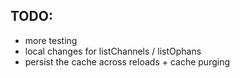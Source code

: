 ## TODO:

- more testing
- local changes for listChannels / listOphans
- persist the cache across reloads + cache purging
